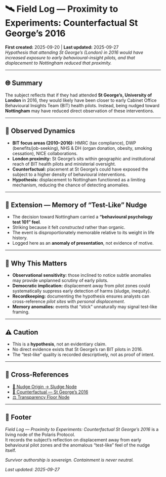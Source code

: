 # 🛰️ Field Log — Proximity to Experiments: Counterfactual St George’s 2016  
**First created:** 2025-09-20 | **Last updated:** 2025-09-27  
*Hypothesis that attending St George’s (London) in 2016 would have increased exposure to early behavioural-insight pilots, and that displacement to Nottingham reduced that proximity.*

---

## 🌐 Summary  
The subject reflects that if they had attended **St George’s, University of London** in 2016, they would likely have been closer to early Cabinet Office Behavioural Insights Team (BIT) health pilots. Instead, being nudged toward **Nottingham** may have reduced direct observation of these interventions.  

---

## 📍 Observed Dynamics  
- **BIT focus areas (2010–2016):** HMRC (tax compliance), DWP (benefits/job-seeking), NHS & DH (organ donation, obesity, smoking cessation), NICE collaborations.  
- **London proximity:** St George’s sits within geographic and institutional reach of BIT health pilots and ministerial oversight.  
- **Counterfactual:** placement at St George’s could have exposed the subject to a higher density of behavioural interventions.  
- **Hypothesis:** displacement to Nottingham functioned as a limiting mechanism, reducing the chance of detecting anomalies.  

---

## 📝 Extension — Memory of “Test-Like” Nudge  
- The decision toward Nottingham carried a **“behavioural psychology test 101” feel**.  
- Striking because it felt *constructed* rather than organic.  
- The event is disproportionately memorable relative to its weight in life history.  
- Logged here as an **anomaly of presentation**, not evidence of motive.  

---

## 🔎 Why This Matters  
- **Observational sensitivity:** those inclined to notice subtle anomalies may provide unplanned scrutiny of early pilots.  
- **Democratic implication:** displacement away from pilot zones could systematically suppress early detection of harms (sludge, inequity).  
- **Recordkeeping:** documenting the hypothesis ensures analysts can cross-reference *pilot sites* with *personal displacement*.  
- **Memory anomalies:** events that “stick” unnaturally may signal test-like framing.  

---

## ⚠️ Caution  
- This is a **hypothesis**, not an evidentiary claim.  
- No direct evidence exists that St George’s ran BIT pilots in 2016.  
- The “test-like” quality is recorded descriptively, not as proof of intent.  

---

## 📡 Cross-References  
- [🧭 Nudge Origin → Sludge Node](../Big_Picture_Protocols/🧭_nudge_origin_to_sludge.md)  
- [🧭 Counterfactual — St George’s 2016](../Big_Picture_Protocols/🧭_counterfactual_st_georges_2016.md)  
- [⚖️ Transparency Floor Node](../Big_Picture_Protocols/⚖️_transparency_floor.md)  

---

## 🏮 Footer  
*Field Log — Proximity to Experiments: Counterfactual St George’s 2016* is a living node of the Polaris Protocol.  
It records the subject’s reflection on displacement away from early behavioural pilot zones and the anomalous “test-like” feel of the nudge itself.  

*Survivor authorship is sovereign. Containment is never neutral.*  

_Last updated: 2025-09-27_  

